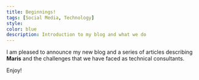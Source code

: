 ```yaml
---
title: Beginnings!
tags: [Social Media, Technology]
style: 
color: blue
description: Introduction to my blog and what we do
---
```


I am pleased to announce my new blog and a series of articles describing <b>Maris</b> and the challenges that we have faced as technical consultants.

Enjoy!
